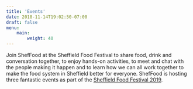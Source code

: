 ```yaml
---
title: 'Events'
date: 2018-11-14T19:02:50-07:00
draft: false
menu: 
    main:
        weight: 40
---
```

Join ShefFood at the Sheffield Food Festival to share food, drink and conversation together, to enjoy hands-on activities, to meet and chat with the people making it happen and to learn how we can all work together to make the food system in Sheffield better for everyone. ShefFood is hosting three fantastic events as part of the [Sheffield Food Festival 2019](http://www.sheffieldfoodfestival.co.uk).